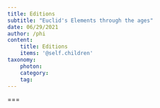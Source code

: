 ```yaml
---
title: Editions
subtitle: "Euclid's Elements through the ages"
date: 06/29/2021
author: /phi
content:
    title: Editions
    items: '@self.children'
taxonomy:
    photon:
    category: 
    tag: 
---
```




===


